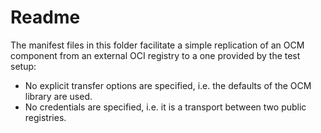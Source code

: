 # Readme

The manifest files in this folder facilitate a simple replication of an OCM component from an external OCI registry to a one provided by the test setup:
- No explicit transfer options are specified, i.e. the defaults of the OCM library are used.
- No credentials are specified, i.e. it is a transport between two public registries.